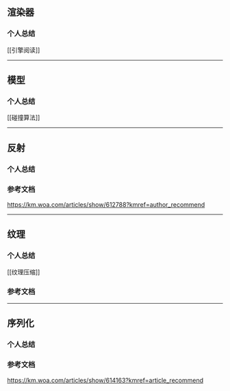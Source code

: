 ## 渲染器

### 个人总结

[[引擎阅读]]

---
## 模型

### 个人总结

[[碰撞算法]]



---
## 反射

### 个人总结

### 参考文档

https://km.woa.com/articles/show/612788?kmref=author_recommend

---
## 纹理

### 个人总结

[[纹理压缩]]

### 参考文档


---
## 序列化

### 个人总结

### 参考文档

https://km.woa.com/articles/show/614163?kmref=article_recommend